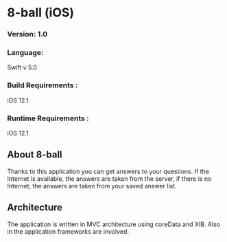 # 8-ball (iOS)

### Version: 1.0

###  Language: 
Swift v 5.0

### Build Requirements : 
iOS 12.1

### Runtime Requirements : 
iOS 12.1

## About 8-ball
Thanks to this application you can get answers to your questions. If the Internet is available, the answers are taken from the server, if there is no Internet, the answers are taken from your saved answer list.

## Architecture
The application is written in MVC architecture using coreData and XIB. Also in the application frameworks are involved.

